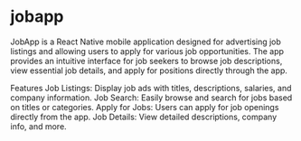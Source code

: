 # jobapp


JobApp is a React Native mobile application designed for advertising job listings and allowing users to apply for various job opportunities. The app provides an intuitive interface for job seekers to browse job descriptions, view essential job details, and apply for positions directly through the app.

Features
Job Listings: Display job ads with titles, descriptions, salaries, and company information.
Job Search: Easily browse and search for jobs based on titles or categories.
Apply for Jobs: Users can apply for job openings directly from the app.
Job Details: View detailed descriptions, company info, and more.
